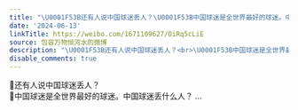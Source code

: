 ```yaml
---
title: "\U0001F53B还有人说中国球迷丢人？\U0001F53B中国球迷是全世界最好的球迷。中国球迷丢什么人？"
date: '2024-06-13'
linkTitle: https://weibo.com/1671109627/OiRq5cLiE
source: 包容万物恒河水的微博
description: "\U0001F53B还有人说中国球迷丢人？<br>\U0001F53B中国球迷是全世界最好的球迷。中国球迷丢什么人？  ..."
disable_comments: true
---
```

🔻还有人说中国球迷丢人？<br>🔻中国球迷是全世界最好的球迷。中国球迷丢什么人？  ...